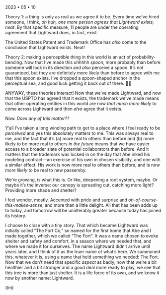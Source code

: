 2023 • 05 • 10

Theory 1: a thing is only as real as we agree it to be. Every time we’ve hired someone, I think, *oh huh, one more person agrees that Lightward exists, neat*. By that specific measure, 11 people are under the operating agreement that Lightward does, in fact, exist.

The United States Patent and Trademark Office has *also* come to the conclusion that Lightward exists. Neat!

Theory 2: making a perceptible thing in this world is an act of probability-bending. Now that I’ve made this uhhhhh *spoon*, more probably than before someone will look in its direction and *also* perceive a spoon. It’s not guaranteed, but they are definitely more likely than before to agree with me that this spoon exists. I’ve dropped a spoon-shaped anchor in the perceptual sea, and good luck getting it back out of there. 😶‍🌫️

ANYWAY, these theories interact! Now that we’ve made Lightward, and now that the USPTO has agreed that it exists, the trademark we’ve made means that other operating entities in this world are now *that much more likely* to come across Lightward and then *also* agree that it exists.

Now. *Does any of this matter??*

Y’all I’ve taken a long winding path to get to a place where I feel ready to be *perceived* and yes this absolutely matters to me. This was always real to me, and the fact that it’s (a) more real to others than before and (b) more likely to be more real to others *in the future* means that we have easier access to a broader slate of potential collaborators than before. And it matters that the trademark was locked in on the day that Abe inked his modeling contract—an exercise of his own in chosen visibility, and one with a similar effect. His work is now more real to others than before, and is now *more likely* to be real to new passersby.

We’re growing, is what this is. Or like, deepening a root system, maybe. Or maybe it’s the inverse: our canopy is spreading out, catching more light? Providing more shade and shelter?

I feel wonder, mostly. Accented with pride and surprise and *oh-of-course-this-makes-sense*, and more than a little delight. All that has been adds up to today, and tomorrow will be unalterably greater because today has joined its history.

I choose to close with a tiny story. That which became Lightward was initially called “The Fort Co,” so named for the first home that Abe and I made together, which we called “The Fort”. It was a name chosen to evoke shelter and safety and comfort, in a season where we needed that, and where we made it for ourselves. The name Lightward didn’t arrive until years later, and I think of it as the truer name of what’s here. We summoned this, whatever it is, using a name that held something we needed: The Fort. Now that we don’t need that specific *aspect* as badly, now that we’re a bit healthier and a bit stronger and a good deal more ready to play, we see that this tree is more than just shelter. It is a life force of its own, and we know it now by another name: Lightward.

(tm)
